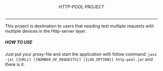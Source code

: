 ###### <center>HTTP-POOL PROJECT</center>
---
This project is destination to users that needing test multiple requests with multiple devices in the Http-server layer.



##### HOW TO USE
Just put your proxy-file and start the application with follow command:
`java -jar [{URL}] [{NUMBER_OF_REQUESTS}] [{LOG_OPTION}] http-pool.jar` and there is it.